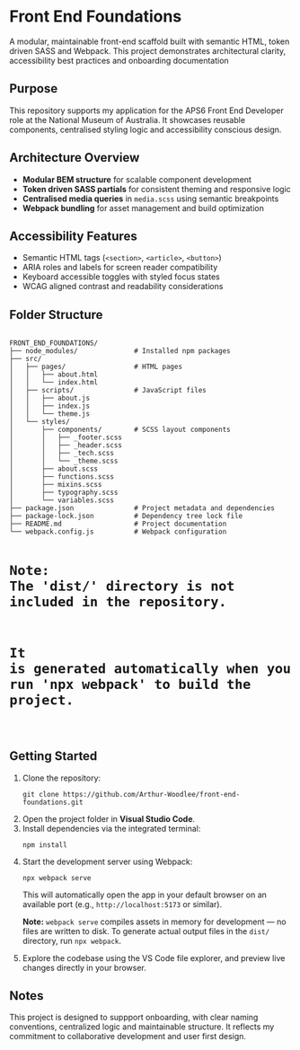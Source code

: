 
<body>

  <h1>Front End Foundations</h1>
  <p>A modular, maintainable front-end scaffold built with semantic HTML, token driven SASS and Webpack. This project demonstrates architectural clarity, accessibility best practices and onboarding documentation</p>

  <h2>Purpose</h2>
  <p>This repository supports my application for the APS6 Front End Developer role at the National Museum of Australia. It showcases reusable components, centralised styling logic and accessibility conscious design.</p>

  <h2>Architecture Overview</h2>
  <ul>
    <li><strong>Modular BEM structure</strong> for scalable component development</li>
    <li><strong>Token driven SASS partials</strong> for consistent theming and responsive logic</li>
    <li><strong>Centralised media queries</strong> in <code>media.scss</code> using semantic breakpoints</li>
    <li><strong>Webpack bundling</strong> for asset management and build optimization</li>
  </ul>

  <h2>Accessibility Features</h2>
  <ul>
    <li>Semantic HTML tags (<code>&lt;section&gt;</code>, <code>&lt;article&gt;</code>, <code>&lt;button&gt;</code>)</li>
    <li>ARIA roles and labels for screen reader compatibility</li>
    <li>Keyboard accessible toggles with styled focus states</li>
    <li>WCAG aligned contrast and readability considerations</li>
  </ul>

<h2>Folder Structure</h2>
<pre><code>
FRONT_END_FOUNDATIONS/
├── node_modules/              # Installed npm packages
├── src/
│   ├── pages/                 # HTML pages
│   │   ├── about.html
│   │   └── index.html
│   ├── scripts/               # JavaScript files
│   │   ├── about.js
│   │   ├── index.js
│   │   └── theme.js
│   └── styles/
│       ├── components/        # SCSS layout components
│       │   ├── _footer.scss
│       │   ├── _header.scss
│       │   ├── _tech.scss
│       │   └── _theme.scss
│       ├── about.scss
│       ├── functions.scss
│       ├── mixins.scss
│       ├── typography.scss
│       └── variables.scss
├── package.json               # Project metadata and dependencies
├── package-lock.json          # Dependency tree lock file
├── README.md                  # Project documentation
└── webpack.config.js          # Webpack configuration

# Note: The 'dist/' directory is not included in the repository.
# It is generated automatically when you run 'npx webpack' to build the project.
</code></pre>

<h2>Getting Started</h2>
<ol>
  <li>Clone the repository:
    <pre><code>git clone https://github.com/Arthur-Woodlee/front-end-foundations.git</code></pre>
  </li>
  <li>Open the project folder in <strong>Visual Studio Code</strong>.</li>
  <li>Install dependencies via the integrated terminal:
    <pre><code>npm install</code></pre>
  </li>
  <li>Start the development server using Webpack:
    <pre><code>npx webpack serve</code></pre>
    <p>This will automatically open the app in your default browser on an available port (e.g., <code>http://localhost:5173</code> or similar).</p>
    <p><strong>Note:</strong> <code>webpack serve</code> compiles assets in memory for development — no files are written to disk. To generate actual output files in the <code>dist/</code> directory, run <code>npx webpack</code>.</p>
  </li>
  <li>Explore the codebase using the VS Code file explorer, and preview live changes directly in your browser.</li>
</ol>

  <h2>Notes</h2>
  <p>This project is designed to suppport onboarding, with clear naming conventions, centralized logic and maintainable structure. It reflects my commitment to collaborative development and user first design.</p>

</body>
